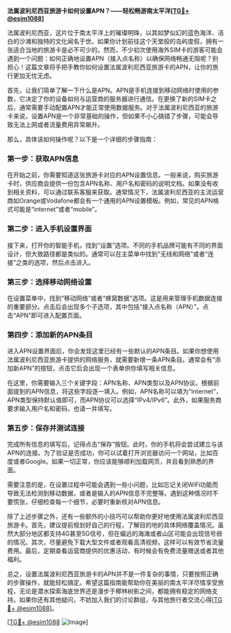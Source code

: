 **法属波利尼西亚旅游卡如何设置APN？——轻松畅游南太平洋[[TG💪+ @esim1088](https://t.me/s/esim1088)]**

法属波利尼西亚，这片位于南太平洋上的璀璨明珠，以其如梦似幻的蓝色海洋、洁白的沙滩和独特的文化闻名于世。如果你计划前往这个天堂般的岛屿度假，拥有一张适合当地的旅游卡是必不可少的。然而，不少初次使用海外SIM卡的游客可能会遇到一个问题：如何正确地设置APN（接入点名称）以确保网络畅通无阻呢？别担心！这篇文章将手把手教你如何设置法属波利尼西亚旅游卡的APN，让你的旅行更加无忧无虑。

首先，让我们简单了解一下什么是APN。APN是手机连接到移动网络时使用的参数，它决定了你的设备如何与运营商的服务器进行通信。在更换了新的SIM卡之后，通常需要手动配置APN才能正常使用数据服务。对于法属波利尼西亚的旅游卡来说，设置APN是一个非常基础的操作，但如果不小心搞错了步骤，可能会导致无法上网或者流量费用异常飙升。

那么，具体该如何操作呢？以下是一个详细的步骤指南：

### 第一步：获取APN信息

在开始之前，你需要知道这张旅游卡对应的APN设置信息。一般来说，购买旅游卡时，供应商会提供一份包含APN名称、用户名和密码的说明文档。如果没有收到相关资料，可以通过联系客服来获取。通常情况下，法属波利尼西亚的主流运营商如Orange或Vodafone都会有一个通用的APN设置模板。例如，常见的APN格式可能是“internet”或者“mobile”。

### 第二步：进入手机设置界面

接下来，打开你的智能手机，找到“设置”选项。不同的手机品牌可能有不同的界面设计，但大致路径都是类似的。通常可以在主菜单中找到“无线和网络”或者“连接”之类的选项，然后点击进入。

### 第三步：选择移动网络设置

在设置菜单中，找到“移动网络”或者“蜂窝数据”选项。这是用来管理手机数据连接的重要部分。点击后会出现多个子选项，其中包括“接入点名称（APN）”。点击“APN”即可进入配置页面。

### 第四步：添加新的APN条目

进入APN设置界面后，你会发现这里已经有一些默认的APN条目。如果你想使用法属波利尼西亚旅游卡提供的网络服务，就需要新增一条APN条目。通常会有“添加新APN”的按钮，点击它后会出现一个表单供你填写相关信息。

在这里，你需要输入三个关键字段：APN名称、APN类型以及APN协议。根据前面提到的APN信息，将这些字段逐一填入。例如，APN名称可以填为“internet”，APN类型保持默认值即可，而APN协议可以选择“IPv4/IPv6”。此外，如果服务商要求输入用户名和密码，也请一并填写。

### 第五步：保存并测试连接

完成所有信息的填写后，记得点击“保存”按钮。此时，你的手机将会尝试建立与该APN的连接。为了验证是否成功，你可以试着打开浏览器访问一个网站，比如百度或者Google。如果一切正常，你应该能够顺利加载网页，并且看到熟悉的界面。

需要注意的是，在设置过程中可能会遇到一些小问题，比如忘记关闭WiFi功能而导致无法检测到移动数据，或者是输入的APN信息不完整等。遇到这种情况时不要慌张，仔细检查每一个细节，必要时重新核对APN信息。

除了上述步骤之外，还有一些额外的小技巧可以帮助你更好地使用法属波利尼西亚旅游卡。首先，建议提前规划好自己的行程，了解目的地的具体网络覆盖情况。虽然大部分地区都支持4G甚至5G信号，但在偏远的海滩或者山区可能会出现信号弱的情况。其次，尽量避免下载大型文件或者观看高清视频，这样可以有效节省流量费用。最后，定期查看运营商提供的优惠活动，有时候会有免费流量赠送或者其他福利。

总之，设置法属波利尼西亚旅游卡的APN并不是一件复杂的事情，只要按照正确的步骤操作，就能轻松搞定。希望这篇指南能帮助你在美丽的南太平洋尽情享受旅程，无论是潜水探索海底世界还是漫步于椰林树影之间，都能拥有稳定的网络支持。如果你还有其他疑问，不妨加入我们的讨论群组，与其他旅行者交流心得[[TG💪+ @esim1088](https://t.me/s/esim1088)]。

[[TG💪+ @esim1088](https://t.me/s/esim1088) ![Image](https://i.postimg.cc/4NQfJmqS/Snipaste-2025-05-13-00-14-12.png)]